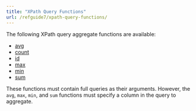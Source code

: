 ```yaml
---
title: "XPath Query Functions"
url: /refguide7/xpath-query-functions/
---
```


The following XPath query aggregate functions are available:

* [avg](/refguide7/xpath-avg/)
* [count](/refguide7/xpath-count/)
* [id](/refguide7/xpath-id/)
* [max](/refguide7/xpath-max/)
* [min](/refguide7/xpath-min/)
* [sum](/refguide7/xpath-sum/)

These functions must contain full queries as their arguments. However, the `avg`, `max`, `min`, and `sum` functions must specify a column in the query to aggregate.

